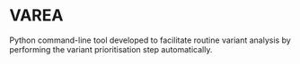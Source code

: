 # VAREA
Python command-line tool developed to facilitate routine variant analysis by performing the variant prioritisation step automatically.
